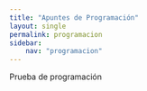 ```yaml
---
title: "Apuntes de Programación"
layout: single
permalink: programacion
sidebar:
    nav: "programacion"
---
```


Prueba de programación
